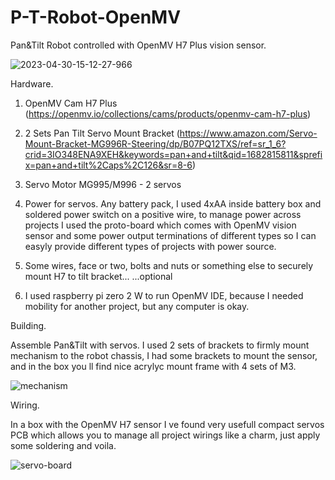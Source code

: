# P-T-Robot-OpenMV

Pan&amp;Tilt Robot controlled with OpenMV H7 Plus vision sensor.

![2023-04-30-15-12-27-966](https://user-images.githubusercontent.com/13249938/235376662-e3f70a7d-f41b-4c2a-b2c9-24f05bb51d57.jpg)



Hardware.

1. OpenMV Cam H7 Plus (https://openmv.io/collections/cams/products/openmv-cam-h7-plus)

2. 2 Sets Pan Tilt Servo Mount Bracket (https://www.amazon.com/Servo-Mount-Bracket-MG996R-Steering/dp/B07PQ12TXS/ref=sr_1_6?crid=3IO348ENA9XEH&keywords=pan+and+tilt&qid=1682815811&sprefix=pan+and+tilt%2Caps%2C126&sr=8-6)

3. Servo Motor MG995/M996 - 2 servos

4. Power for servos. Any battery pack, I used 4xAA inside battery box and soldered power switch on a positive wire, to manage power across projects I used the proto-board which comes with OpenMV vision sensor and some power output terminations of different types so I can easyly provide different types of projects with power source.  

5. Some wires, face or two, bolts and nuts or something else to securely mount H7 to tilt bracket...
...optional

6. I used raspberry pi zero 2 W to run OpenMV IDE, because I needed mobility for another project, but any computer is okay. 

Building.

Assemble Pan&Tilt with servos. I used 2 sets of brackets to firmly mount mechanism to the robot chassis, I had some brackets to mount the sensor, and in the box you ll find nice acrylyc mount frame with 4 sets of M3.

![mechanism](https://user-images.githubusercontent.com/13249938/235331658-efc232cf-7627-4f4b-8141-418e33385b6b.jpg)

Wiring.

In a box with the OpenMV H7 sensor I ve found very usefull compact servos PCB which allows you to manage all project wirings like a charm, just apply some soldering and voila.

![servo-board](https://user-images.githubusercontent.com/13249938/235332120-f8dc79d7-24b9-4f85-a22b-003c699817d0.jpg)


